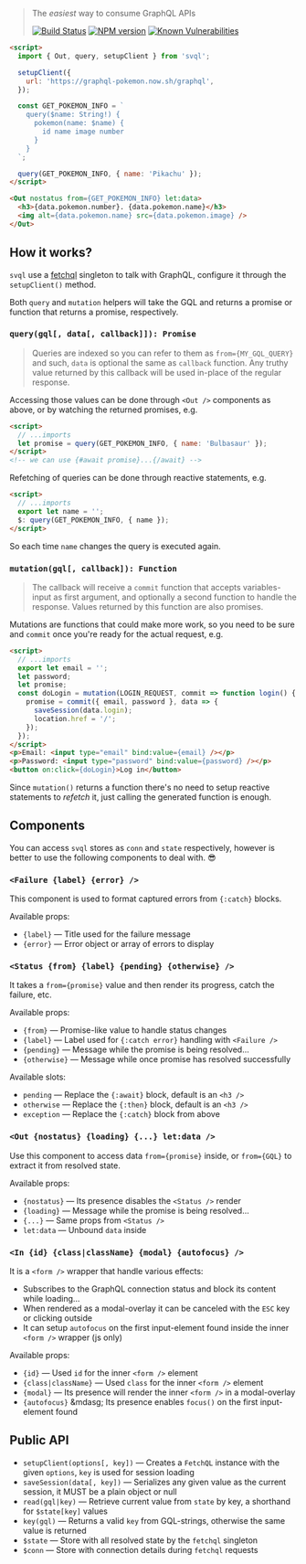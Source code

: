 > The _easiest_ way to consume GraphQL APIs
>
> [![Build Status](https://api.travis-ci.org/pateketrueke/svql.svg?branch=master)](https://travis-ci.org/pateketrueke/svql)
> [![NPM version](https://badge.fury.io/js/svql.svg)](http://badge.fury.io/js/svql)
> [![Known Vulnerabilities](https://snyk.io/test/npm/svql/badge.svg)](https://snyk.io/test/npm/svql)

```html
<script>
  import { Out, query, setupClient } from 'svql';

  setupClient({
    url: 'https://graphql-pokemon.now.sh/graphql',
  });

  const GET_POKEMON_INFO = `
    query($name: String!) {
      pokemon(name: $name) {
        id name image number
      }
    }
  `;

  query(GET_POKEMON_INFO, { name: 'Pikachu' });
</script>

<Out nostatus from={GET_POKEMON_INFO} let:data>
  <h3>{data.pokemon.number}. {data.pokemon.name}</h3>
  <img alt={data.pokemon.name} src={data.pokemon.image} />
</Out>
```
## How it works?

`svql` use a [fetchql]() singleton to talk with GraphQL, configure it through the `setupClient()` method.

Both `query` and `mutation` helpers will take the GQL and returns a promise or function that returns a promise, respectively.

### `query(gql[, data[, callback]]): Promise`

> Queries are indexed so you can refer to them as `from={MY_GQL_QUERY}` and such, `data` is optional the same as `callback` function. Any truthy value returned by this callback will be used in-place of the regular response.

Accessing those values can be done through `<Out />` components as above, or by watching the returned promises, e.g.

```html
<script>
  // ...imports
  let promise = query(GET_POKEMON_INFO, { name: 'Bulbasaur' });
</script>
<!-- we can use {#await promise}...{/await} -->
```

Refetching of queries can be done through reactive statements, e.g.

```html
<script>
  // ...imports
  export let name = '';
  $: query(GET_POKEMON_INFO, { name });
</script>
```

So each time `name` changes the query is executed again.

### `mutation(gql[, callback]): Function`

> The callback will receive a `commit` function that accepts variables-input as first argument, and optionally a second function to handle the response. Values returned by this function are also promises.

Mutations are functions that could make more work, so you need to be sure and `commit` once you're ready for the actual request, e.g.

```html
<script>
  // ...imports
  export let email = '';
  let password;
  let promise;
  const doLogin = mutation(LOGIN_REQUEST, commit => function login() {
    promise = commit({ email, password }, data => {
      saveSession(data.login);
      location.href = '/';
    });
  });
</script>
<p>Email: <input type="email" bind:value={email} /></p>
<p>Password: <input type="password" bind:value={password} /></p>
<button on:click={doLogin}>Log in</button>
```

Since `mutation()` returns a function there's no need to setup reactive statements to _refetch_ it, just calling the generated function is enough.

## Components

You can access `svql` stores as `conn` and `state` respectively, however is better to use the following components to deal with. :sunglasses:

### `<Failure {label} {error} />`

This component is used to format captured errors from `{:catch}` blocks.

Available props:

- `{label}` &mdash; Title used for the failure message
- `{error}` &mdash; Error object or array of errors to display

### `<Status {from} {label} {pending} {otherwise} />`

It takes a `from={promise}` value and then render its progress, catch the failure, etc.

Available props:

- `{from}` &mdash; Promise-like value to handle status changes
- `{label}` &mdash; Label used for `{:catch error}` handling with `<Failure />`
- `{pending}` &mdash; Message while the promise is being resolved...
- `{otherwise}` &mdash; Message while once promise has resolved successfully

Available slots:

- `pending` &mdash; Replace the `{:await}` block, default is an `<h3 />`
- `otherwise` &mdash; Replace the `{:then}` block, default is an `<h3 />`
- `exception` &mdash; Replace the  `{:catch}` block from above

### `<Out {nostatus} {loading} {...} let:data />`

Use this component to access data `from={promise}` inside, or `from={GQL}` to extract it from resolved state.

Available props:

- `{nostatus}` &mdash; Its presence disables the `<Status />` render
- `{loading}` &mdash; Message while the promise is being resolved...
- `{...}` &mdash; Same props from `<Status />`
- `let:data` &mdash; Unbound `data` inside

### `<In {id} {class|className} {modal} {autofocus} />`

It is a `<form />` wrapper that handle various effects:

- Subscribes to the GraphQL connection status and block its content while loading...
- When rendered as a modal-overlay it can be canceled with the `ESC` key or clicking outside
- It can setup `autofocus` on the first input-element found inside the inner `<form />` wrapper (js only)

Available props:

- `{id}` &mdash; Used `id` for the inner `<form />` element
- `{class|className}` &mdash; Used `class` for the inner `<form />` element
- `{modal}` &mdash; Its presence will render the inner `<form />` in a modal-overlay
- `{autofocus}` &mdasg; Its presence enables `focus()` on the first input-element found

## Public API

- `setupClient(options[, key])` &mdash; Creates a `FetchQL` instance with the given `options`, `key` is used for session loading
- `saveSession(data[, key])` &mdash; Serializes any given value as the current session, it MUST be a plain object or null
- `read(gql|key)` &mdash; Retrieve current value from `state` by key, a shorthand for `$state[key]` values
- `key(gql)` &mdash; Returns a valid `key` from GQL-strings, otherwise the same value is returned
- `$state` &mdash; Store with all resolved state by the `fetchql` singleton
- `$conn` &mdash; Store with connection details during `fetchql` requests
